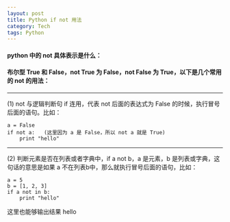 ```yaml
---
layout: post
title: Python if not 用法
category: Tech
tags: Python
---
```

#### python 中的 not 具体表示是什么：
#### 布尔型 True 和 False，not True 为 False，not False 为 True，以下是几个常用的 not 的用法：
---
(1) not 与逻辑判断句 if 连用，代表 not 后面的表达式为 False 的时候，执行冒号后面的语句。比如：
```
a = False
if not a:   (这里因为 a 是 False，所以 not a 就是 True)
    print "hello"
```
---
(2) 判断元素是否在列表或者字典中，if a not b，a 是元素，b 是列表或字典，这句话的意思是如果 a 不在列表b中，那么就执行冒号后面的语句，比如：
```
a = 5
b = [1, 2, 3]
if a not in b:
    print "hello"
```
这里也能够输出结果 hello